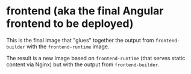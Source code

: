 # frontend (aka the final Angular frontend to be deployed)

This is the final image that "glues" together the output from `frontend-builder` with the `frontend-runtime` image.

The result is a new image based on `frontend-runtime` (that serves static content via Nginx) but with the output from `frontend-builder`.
